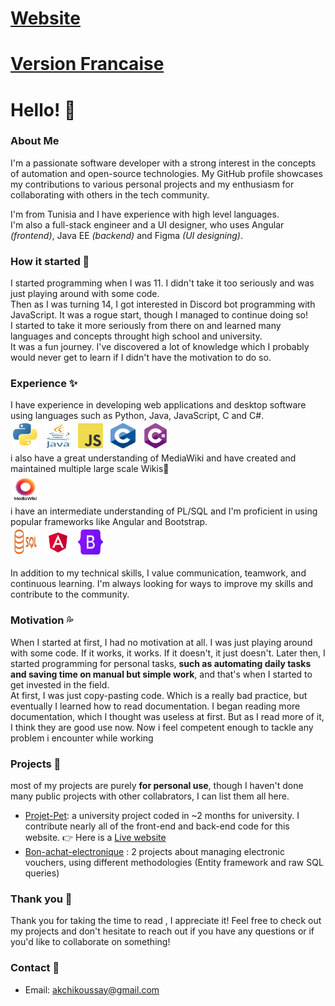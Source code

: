 # [Website](https://koussay-akchi-cv.web.app/)

# [Version Francaise](https://github.com/Koussay-Akchi/Koussay-Akchi/blob/main/READMEFR.md)

# Hello! 👋

### About Me 
I'm a passionate software developer with a strong interest in the concepts of automation and open-source technologies. My GitHub profile showcases my contributions to various personal projects and my enthusiasm for collaborating with others in the tech community.

I'm from Tunisia and I have experience with high level languages.  
I'm also a full-stack engineer and a UI designer, who uses Angular *(frontend)*, Java EE *(backend)* and Figma *(UI designing)*.  

### How it started 🌱
I started programming when I was 11. I didn't take it too seriously and was just playing around with some code.  
Then as I was turning 14, I got interested in Discord bot programming with JavaScript. It was a rogue start, though I managed to continue doing so!  
I started to take it more seriously from there on and learned many languages and concepts throught high school and university.  
It was a fun journey. I've discovered a lot of knowledge which I probably would never get to learn if I didn't have the motivation to do so.

### Experience ✨
I have experience in developing web applications and desktop software using languages such as Python, Java, JavaScript, C and C#.<br>
<img title="Python" alt="Python" src="https://raw.githubusercontent.com/Koussay-Akchi/Koussay-Akchi/main/images/Python.png" width="40" height="40" style="vertical-align:down; margin:4px"/> <img title="java" alt="java" src="https://raw.githubusercontent.com/Koussay-Akchi/Koussay-Akchi/main/images/java.png" width="40" height="40" style="vertical-align:down; margin:4px"/> <img title="Javascript" alt="Javascript" src="https://raw.githubusercontent.com/Koussay-Akchi/Koussay-Akchi/main/images/Javascript.png" width="40" height="40" style="vertical-align:down; margin:4px"/> <img title="c" alt="c" src="https://raw.githubusercontent.com/Koussay-Akchi/Koussay-Akchi/main/images/c.png" width="40" height="40" style="vertical-align:down; margin:4px"/> <img title="c-sharp" alt="c-sharp" src="https://raw.githubusercontent.com/Koussay-Akchi/Koussay-Akchi/main/images/c-sharp.png" width="40" height="40" style="vertical-align:down; margin:4px"/><br>
i also have a great understanding of MediaWiki and have created and maintained multiple large scale Wikis📑<br>
<img title="MediaWiki" alt="MediaWiki" src="https://raw.githubusercontent.com/Koussay-Akchi/Koussay-Akchi/main/images/MediaWiki.png" width="40" height="40" style="vertical-align:down; margin:4px"/><br>
i have an intermediate understanding of PL/SQL and I'm proficient in using popular frameworks like Angular and Bootstrap.<br><img title="sql" alt="sql" src="https://raw.githubusercontent.com/Koussay-Akchi/Koussay-Akchi/main/images/sql.png" width="40" height="40" style="vertical-align:down; margin:4px"/> <img title="angular" alt="angular" src="https://raw.githubusercontent.com/Koussay-Akchi/Koussay-Akchi/main/images/angular.png" width="40" height="40" style="vertical-align:down; margin:4px"/> <img title="bootstrap" alt="bootstrap" src="https://raw.githubusercontent.com/Koussay-Akchi/Koussay-Akchi/main/images/bootstrap.png" width="40" height="40" style="vertical-align:down; margin:4px"/>



In addition to my technical skills, I value communication, teamwork, and continuous learning. I'm always looking for ways to improve my skills and contribute to the community.


### Motivation 💦
When I started at first, I had no motivation at all. I was just playing around with some code. If it works, it works. If it doesn't, it just doesn't. 
Later then, I started programming for personal tasks, **such as automating daily tasks and saving time on manual but simple work**, and that's when I started to get invested in the field.<br>
At first, I was just copy-pasting code. Which is a really bad practice, but eventually I learned how to read documentation. I began reading more documentation, which I thought was useless at first. But as I read more of it, I think they are good use now. Now i feel competent enough to tackle any problem i encounter while working 

### Projects 🔭
most of my projects are purely **for personal use**, though I haven't done many public projects with other collabrators, I can list them all here.  
 - [Projet-Pet](https://github.com/Koussay-Akchi/projetpet/): a university project coded in ~2 months for university. I contribute nearly all of the front-end and back-end code for this website. 👉 Here is a [Live website](https://projet-pet.web.app/)
- [Bon-achat-electronique](https://github.com/Koussay-Akchi/Bon-achat-electronique) : 2 projects about managing electronic vouchers, using different methodologies (Entity framework and raw SQL queries)

### Thank you 💖
Thank you for taking the time to read , I appreciate it! Feel free to check out my projects and don't hesitate to reach out if you have any questions or if you'd like to collaborate on something!

### Contact 📝
 * Email: akchikoussay@gmail.com
